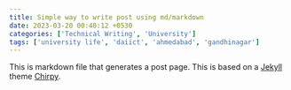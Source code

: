 ```yaml
---
title: Simple way to write post using md/markdown
date: 2023-03-20 00:40:12 +0530
categories: ['Technical Writing', 'University']
tags: ['university life', 'daiict', 'ahmedabad', 'gandhinagar']
---
```


This is markdown file that generates a post page. This is based on a [Jekyll](https://jekyllrb.com/) theme [Chirpy](https://chirpy.cotes.page).